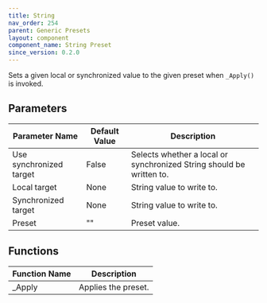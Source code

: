 ```yaml
---
title: String
nav_order: 254
parent: Generic Presets
layout: component
component_name: String Preset
since_version: 0.2.0
---
```


Sets a given local or synchronized value to the given preset when `_Apply()` is invoked.

## Parameters

| Parameter Name          | Default Value | Description                                                          |
|-------------------------|---------------|----------------------------------------------------------------------|
| Use synchronized target | False         | Selects whether a local or synchronized String should be written to. |
| Local target            | None          | String value to write to.                                            |
| Synchronized target     | None          | String value to write to.                                            |
| Preset                  | ""            | Preset value.                                                        |

## Functions

| Function Name | Description         |
|---------------|---------------------|
| _Apply        | Applies the preset. |